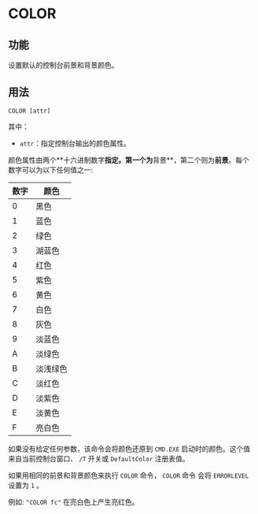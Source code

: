 # COLOR

## 功能

设置默认的控制台前景和背景颜⾊。

## 用法

```batch
COLOR [attr]
```

其中：

* `attr`：指定控制台输出的颜⾊属性。

颜⾊属性由两个**⼗六进制数字**指定。第⼀个为**背景**，第⼆个则为**前景**。每个数字可以为以下任何值之⼀:

|数字|颜色|
|-----|-----|
|0|黑色|
|1|蓝色|
|2|绿色|
|3|湖蓝色|
|4|红色|
|5|紫色|
|6|黄色|
|7|白色|
|8|灰色|
|9|淡蓝色|
|A|淡绿色|
|B|淡浅绿色|
|C|淡红色|
|D|淡紫色|
|E|淡黄色|
|F|亮白色|

如果没有给定任何参数，该命令会将颜⾊还原到 `CMD.EXE` 启动时的颜⾊。这个值来⾃当前控制台窗⼝、 `/T` 开关或 `DefaultColor` 注册表值。

如果⽤相同的前景和背景颜⾊来执⾏ `COLOR` 命令， `COLOR` 命令 会将 `ERRORLEVEL` 设置为 `1` 。 

例如: `"COLOR fc"` 在亮⽩⾊上产⽣亮红⾊。

